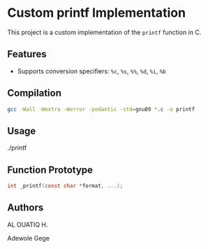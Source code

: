 # Custom printf Implementation

This project is a custom implementation of the `printf` function in C.

## Features
- Supports conversion specifiers: `%c`, `%s`, `%%`, `%d`, `%i`, `%b`

## Compilation
```sh
gcc -Wall -Wextra -Werror -pedantic -std=gnu89 *.c -o printf
```

## Usage

./printf
## Function Prototype

```c
int _printf(const char *format, ...);
```

## Authors
AL OUATIQ H.

Adewole Gege
